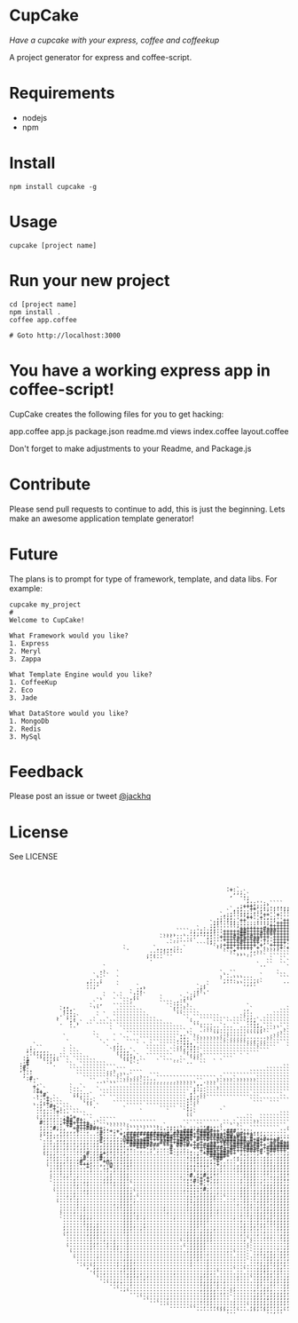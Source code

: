 # CupCake

_Have a cupcake with your express, coffee and coffeekup_

A project generator for express and coffee-script.  

# Requirements

* nodejs
* npm

# Install

    npm install cupcake -g

# Usage

    cupcake [project name]
    
# Run your new project

    cd [project name]
    npm install .
    coffee app.coffee

    # Goto http://localhost:3000

# You have a working express app in coffee-script!

CupCake creates the following files for you to get hacking:

app.coffee
app.js
package.json
readme.md
views
  index.coffee
  layout.coffee

Don't forget to make adjustments to your Readme, and Package.js

# Contribute

Please send pull requests to continue to add, this is just the
beginning.  Lets make an awesome application template generator!

# Future

The plans is to prompt for type of framework, template, and data libs.
For example:

    cupcake my_project
    #
    Welcome to CupCake!

    What Framework would you like?
    1. Express
    2. Meryl
    3. Zappa

    What Template Engine would you like?
    1. CoffeeKup
    2. Eco
    3. Jade

    What DataStore would you like?
    1. MongoDb
    2. Redis
    3. MySql


# Feedback

Please post an issue or tweet [@jackhq](http://twitter.com/jackhq)

# License

See LICENSE

<pre style="font: 10px/5px monospace;">                                                                                                                                               
                                                                                                                                               
                                                                                                                                               
                                                                                                                                               
                                                                                                                                               
                                                                                                                                               
                                                                                                                                               
                                                                 '+:`                                                                          
                                                                 '',;;`                                                                        
                                                                  ,  .:`                                                                       
                                                                      :;                                                                       
                                                                       ;.                                                                      
                                                                       :;;'';,````                                                             
                                                                    .;+++;;;,`.,,,,.                                                           
                                                                  `,:;''++',:;';'';;,                                                          
                                                                 `.::;;;:,:;''''''''',                                                         
                                                               `,:;'';;;;'''++''+''''',                                                        
                                                              .:';;''''++''+:,:;'''''';`                                                       
                                                             .;;';;;'++''';::::;''+++'':                                                       
                                                            `;;''';;:::::::::;;'+++++'';                                                       
                                                            :;'''''';:::;;''''+++++++'';`                                                      
                                                        `.:.;;'''''''+++++++#+++++++++';.                                                      
                                                  ````;;';,,;;''+++++##++++++###+++++'';,                                                      
                                              .,,,.....;;:;:;'''+++++##++++#++++++++''';:                                                      
                                             `````..`...   ;:''++++#+#++#+++++'++++++'';:                                                      
                                             ````......    :;'''++++#+#++##'+;'+++++''';:                                                      
                                                `     `    .;''''++++#+++++';''++++'''';:                                                      
                                               ````     ````'',;++++++++++'+''++++'''''':.``                                                   
                                  `.       `....,:;.`        ```.++'+++++'+':..,;+'+'':;..````                                                 
                                  `       ..:;:;:...          ````.+'''';,..`````````....````` `                                               
                                         .,,..`..`              ````,,....``````````````````````                                               
                                         ,....`                   `````   ``` ````````    `   ` `                                              
                                         `.`                           ``     `  ``               `                                            
                                                                             ``  ` `                                                           
                                                                          `..``  ``                                                            
                            `                                                      `      `            `                                       
                           ..                                                       `     ``            ``      ``                             
                           :`   `                              `..``            `    `   `````         `...     ``.                            
                         `..``                                 .`........  `    ```       ` ```         ``,.    ```..                          
                        ..`.`   `                              `...```.....      ``````` `` `` `         .`,.     ```.                         
                       ,,..,                                   `,:::,...,,.`      ...````     `           ,`,. `    `.                         
                       :..;`    `                         .`        ``.,,.``         ````    `` `          .,,.`                               
                       ..,      `     `,,               `:;`                                    ```        `..`,                               
                                      ::`               ::`.                                    ```       `  ````        ::                    
                                    `.::               ::`.                                  ``````        `  ``          ,.                   
                            `  ` `  `;:``            `:,```                                   ````` `        ` .``  `    `.,                   
                           .`   ``  ,,.`     `     `::,``                                    `````` `      ``   ``         .,                  
                          ``   ` ```.``      `    ,::``                                `  ` ``````` ` `    `         `      :.                 
                         `.,      ``         ````:,.`.                                `   `````````` `     ``        ``     .;`                
                ,,      `..    ``````          ``,,..`                 `            ```` `````````          ``  `    ``     ```                
               `::,     ```      `````          `...```               .,`          ``````````````  ,;,       `` `     `      ```               
               `:::`            ````````         `..````              ...        ``````````````````.,::     ``        `      ``` .             
               .`:::      ` `  ``````````         ```````             ...      `````````````````` `..,:,`   ```       ``     ``` ...           
              , `,::`     `    ```````````          ``.````````      ``,,.   ```````````````````    ...,::.``         ``     ``  ...,`         
              `  `,:     `   `  ````````````         `...````````` ````,,,` ``````````````````` `   `..`.,::,`` `     ```    ``  `,,,,         
              `.  ;`,`  `` `` ````````````````        `......```.``````.,:,``````````````````         `..`.;;:` `     `` `  ```   ` `.         
                  ..`  `` ````` `````````````````      ``......`...``....:,,```..```````````              ``.:` `     ```   ```    ```         
                              `  ```````````````````     `...............::,.`````.``````                ` ```  `     ``    ```                
                              `   ```````````````````.`    ``.,...........,,````..`````````               ````` `     ``    ```    ``          
                         `         ````````````````..``..``````........```````...`````````               ````````    ```    ``` `              
                `        ``    ` `   ``````````````:,.``.........`.............``````````               ````` ``     ```    ``` ``             
                          `       ``   ```````````,::. `````````.`.......,...````````` `               `````` ``     ```   ``` ```             
                 `         ` ` `.  ````   ````````.:;;,````````````````......``````````               ``````````    ````    `` ````            
       `                    `  ,,,    ` ` `  `````.,:;:,``````````````````.``````  ``` `            ```````````     ````   ``````  ``  `       
      ;.``        `          ` .,,.      ``````  `..,:;::```````````````````````   `               ```````````      ````   `````````  ` :      
     ;:,,,,.    ` ``          ``,,,,`    `````` ````.,:;.`````````````````````                    ````````````     `````  `````````````+'`     
     '..,,,,,.  ` ```          `.,,,,`    `````` ````.,...`````````````````                     `````````````     ``````  ````````````++#`     
     ; `.,,,,,.`` ````          `.,,,,`  ````````   ``.,.``````````` ` `                      ``````````````      ``````  `````````` ;++++     
    ';   `.,.,.``` `````         `.,:`.`     ``  ..`  ````      ```                         ```````````````      ``````  ```````` ```+'##+`    
    '#    `.,``  `  ``````        ``.`.``   ` ```  ``..````  ` `                         `````````````````       ``````  ````` ``  `;+++++     
   :'+      `.   ``  ````````       ``           ```     ``                          ````````````````````       ``````` ````````````'++++++    
   :#'            ``  ``````````                                                  ``````````````````````       ``````` `````````  `,'++'+''.   
   ,+'.           ```````````...```                                          ``````````````````````````       ```````  ````````   .##'+++''    
    :''             `````````..`....````                                ````````````````````````````` `      ```````  `````````` `'++#++'+'    
    ;''             ````````````.``.`.....```                   `````````````````````   ````````````        ```````` ``````````  ,++''#:,`;    
     :#               ````````````.....`....``````````````````.`...`......``````````...,:::::,,..`         ```````` ```````````  ;'+++ ``      
      ''`               ``...`..````````................``....``````````````````````.,::::::::,:,`       ```````````````````````.++++'' ```    
      `'                    ````````````          ``````,. `````````````````````````.,,,:,,,,,...`     ```````````````````` `` `+++++++++;:`   
       +'`        `..`              ```````````````````.''.```.``````````````````````...........,`   ```.````..``````````` ``` `+#++++'#+'+    
       :+,`       `...`   `   `````````````````````````;';.```````````````````````````..,,,,,,,,.`` ``.`````.``````` ````` `  `'#+'+#++'''+    
        ++        `.,...   ```````````````````````````,''..`````````````````````````````.....```` ``...```..````````,,`  `` ` `+++++#''+'+'`   
       `,'#`      `,,,..`   ````````````````````````` ;',..````````````` `````````   ```````     ``...```.`````````.,,` ``` ``++'+++++''+''    
        `''+ `     ``....  `` ```````````````````````.;;.``````````````````      ``  `````     ````.````.``````` `,,,,` `` ```++''+##''''#     
       `';'+'``      `.,,`      `````````````````````:'..``             `````````````` ``     ```.````.``````.,,,,,,,``` ``` ##+#+#+''+;+`     
       ..,;+'```      `.,`     ``````````````````````;'.`                ```  ```           ```.````.``.`````,:,,,,.````  ``,##+####+++'`      
       `.;`:#+````     ``.`        ````` ````````````;'``                                 ````````.```````````:,,``````  ``,+##+####'+;;       
        .,,..+':```               `          ````` ``;;`        `                      `````````.`.```````````,,.````` ```:##+#++++#;:'        
        ..,,.:+''````                  `       `    `:.`       `                    ```````````...`````````  ````````  ``,'#++'+#+;':          
        ..,...:'''.````                              ..`                         ```````````...`````````   `````     ```,+##+##'#+':.          
        .,.,,,..;+'+..```                            ``                ``  ``````````.````...`````      ````````   `.``'+#++#+++#;,,.          
        `.,,.,..+##'#+: `..`````                                    `````..`````````````...````      ```````     ,.`::#+++++'''':....          
         #.,...,+##+++++. ```.......````````        ```````````.``.`.`````````````````...``      ````````    ``.`,+,+##+#'';';:..;;,`          
         ,.,.,.:'+#'+++#+',````````.........,.`......`..``......```````````````````....``      ````````````````:+.+#'+##'+'#';..#:;:`          
         ,,.'#,,,''+#++###++;,```````````````..:;:,`..,,:''#;:.`....``..`````````...````  ```````````````...:+++#+##+#++';:,,:.,','``          
         .,,:`',,,,,+::,'';+;:+;+','..',`,,;''';';++###'###@#++':###'':;:,,,.......`````````````````.,;#+#+#++++#'++++;;..,..,...,..           
         ,.:;.,.,,..;......#...;'+;###########@#'######++###+++++#@'@#+++::,,.,.....````````````,;;#++##+'++'++'+;++;;:,.,...,..,,.`           
         `';;..:...........+,,.,,'+++#+''##+#####++#@##++#######+##+#++'#'';:.........,.,..;+;,###+#+''+;'''+;':'';,............;,,`           
         `..,',,,.........,#,.,,,:@##+++##+++++##++###+'#++#++#@@###+##'#+#+#+++#''';;++'+##+'####+'++'##'+++';';,.....`.......,::.            
         `..,.,.,,.,.,,,.,,+,,,,,;;#######+''###++##+@'+'+''++++#######@#+#+''+#+#++++#++:#++#+##+++##;+'+'+;##+.,...............,`            
          ,..,,..,..,.,..,,,,,,,,;,'#########'+++'##+#++#+####';+++###+#+##++'#+#####+####+###'+;'+#+#';,,,,+;;',,................             
          ,..,,.,,.,.,,...,,,,,,,::;;'+++';,..,.#.::;''++++#####++##++###+#'+#######'##+#'++#''#'++''.....,,#;,.,,................             
          ,,..,.....,,,'.,,,,,,,::,:::.,.',`,...+.,,,:,''+;##+++#+#++++###+#'+##+++'''+'''+''';,,..........,':,,.+,'``...........`             
          .,,,..,......#.,,;+;:,:::,.....:......+.,..:::;:+###+###++';:;::;+'+;:::;;'#+###+,,,,,,........,,,:,.,#...`............              
          `.,,,..,....+:,,,#,,,,,:,,.................,:,;,,:#####+',,':,,,..,;..,,,,#.,'#++,,,,,.........,,,,..,;..:............`              
           ,.,,..,,.,;#',,,#,,,.,:,,,................:::;,,,,+##',..;;,,,,..,,,.,,,,@.,,:,',,,,,........,,,,,...:..+`..``.......               
           ...,,,.,..#.;,..'+@:.,:,,,................,::,,,,,:+.....',,,,,..,,,.,,,,'.,,,,,,,,,,.......,,,,,....+;'..`..........               
           ...,,..,.:+++;,.,,.@.,:,,,................,,,:,,,::+,,...,,,,,...,,,,,,,,,,,:,,,,,,,,........,,,,...,`.`..`.........`               
           `..,,..,....+,..'.,+,,,,:.................,::::::,,',...,,,,,,,..,.,,,,,,,,:,,,,.,,.........,,,,,.,,,..```..........`               
            ,..,..,.....,...:;.,.,,:.................:::,,:,,,:,....,,,,,,..,,,,,,,,,,::,,,,,,,,......,,,,..,,,...``...`.......                
            ...,..,...........,..,,,.................:,',,;,,,,.......,,,,..,,...,,,,,:,,,,#,,,........,,..,,.,.`..````.`.....`                
            ....,,..,........,,..,,,...............,.:#,;:#,,:........,,,,....,,,,,::::,.,:,,,,........,,,,,,.,...````.`......                 
            `......,........,,,..,,,................,,;.:+,+:,,......,.,,,..,..,,,,,,:,.,':,,.,.......,,,,,,,.,.`..`..........                 
            `......,..,,....,,,,.,,..................::#:+:+,,,......,.,,,.,...,,,::,,,.:,:::.,.......,,,,,,.,....``.```.....`                 
            `......,,..,.......,.,,.`................:,:'+,'...........,,,..,,,,,,,,,,...:,:,,,......,,,,,.,.,...``..........                  
             .......,............,,,.................::::;,',.,......,,,....,,,,,,,,,,..:',;,,,.....,,,.....,,......`........                  
             .........,,.........,,,................,:::::#;.........,,,.,.,,,,,,,,,,,.,.;',,,,......,,.....,....``..........                  
             `.....,...,.........,,,,`...............::::,,,,.,......,,,.,,,,,,,,:,,,,.+;.,,.,,......,....,.,...`............                  
              ...,.,.............,,,,................,::,,,,,,.......,,,.,.,,,.,,,,,,,.:..,,,,......,,......,..`.`..`........                  
              ....,.,............,,,,.`..............,::,,,,,,..`..,..,,.,.,,,,,,,,,,,....,,,,......,,,.....,...````.........                  
              ......,............,,,.,...............,:,,,,,,.........,,..,,,,.,,,,,,,...,,,,,......,,,.....,.`.`.`.........`                  
              `.....,..........,.,,,,................,:,,,,,,.......,..,,..,,.,,,,,,,,...,,,,,......,,,.....,....``.........                   
               .....,.,.........,,,,,.........,......,,,,,,,,.........,,,.,,,,.,,,,,,,...,,,.,......,,..,.....`.`.``........                   
               .......,...........,,,.........,......,,,,,,,,.,........,..,.,,,,,,,,,,...,,,,.......,,,.,.........`.`......`                   
               ....,..............,,,,.........,......,,,,,,,.,........,..,,,,,,,,,,,,.,.,,,,.........,...........`........                    
               `.....,,...........,,,.,...............,,,,,,,........,.,,.,,,.,,,,,,,,,..,,,.,.......,.....,.....`.........                    
               `.....,,,,.........,,,.,.,........,....,,,,,,.......,....,.,,,,,.,,,,,,.,,,,....`.....,,....,.`.....`.....,.                    
               `......,...........,,,.................,,,,,,.........,..,.,..,,,,,,,,,.,,,,,,..`.....,,....,.`.............                    
                ......,,,.,.......,,,...,.............,,,,,...........,.,.,,,.,,,,,,,..,.,,....`.....,,....,`..............                    
                ,......,,,,.......,,,,................,,,.,..........,,.,,.,,...,,,,,..,,,.,........,,,,...,``............`                    
                ,......,,,,.......,,,..,:.............,,..,,.,........,.,.,.....,,,,,..,,,,.................`.............                     
                .,......,,,.,.....,,.................,,,.,,,,.........,.....,.....,,,..,,,.,........,,......`............,                     
                .......,,,,........,.................,,,.,,,,........,....,......,,,,,.,,,.,,........,,.....``..........,.                     
                `.......,,,........,.................,,,,,,,,...............,,,..,,,,.,,,,..,.......,.......`...........,                      
                 .......,...,..,...,.................,,,,,,,,.........,`..........,,,,,,.,.........,.,.....``............                      
                 .......,,,..,.,...,...............`..,,,,,.............`..........,,.,,,,.,......,.,,,..................                      
                 .......,,...,.,,..,..................,,,,,.............`..........,,,,.,,........,,,.....,..............                      
                 `......,......,,..,................`.,,,,,............``..,....,.,,.,,.,..,......,,,..`..............,.`                      
                  ...............,.,.................,,,,,.......,.....``..,.,,..,,,,...,..,.....,,....`..........,,...,                       
                  `................,..................,,,,.,.......`...``.,,,.,,.,,,,...,..,.....,,,....`,..............                       
                   .......,........,..................,,,,.............`....,,,,.,,.....,..,.....,,,.....,.............                        
                   `..............,,,.................,.,..,...........`.....,,.,..,...,,.......,,,,.....,..........,..                        
                    .....,......,..,,,................,....,...........`..,,.,,,,,,....,........,..,....,,........,...                         
                     ....,......,.,,,.................,....,...............,,,.,,.,...,,,.......,,......,...........,`                         
                      `,`,,.......,,,,.....................,..............,,,,..,,...,,.,......,,,...,.,,..........,.                          
                        .,,......,,.,,.....................,.......`..`...,,,,.,,,..,,,...,.....,,,,.,..,..........`                           
                         ...,......,,,.,.........,........,,,.`...........,,:,,.,...,:..,,.......,,...,.,.........`                            
                         `.........,,,,..,...............,,,........,.....,,,,,.,..,:,....,...,.,,,...,.,.........                             
                          `.........,...,................,.,,.......,...`.,,,,.,,.,,,,,..,,.....,,.....,,........`                             
                            ...,,...,....................,,,,,,.,.........,,..,,,.,,,,..,,......,,,.....,.......                               
                             `...:..,....................,,,,.,...........,,..,,..,,,..,.,,.....,,.............                                
                               ...........................,,,.,.,..,......,.,,....,,,.,..,......,.,.....,....                                  
                                `.,......................,,,,,.....,.....,.,,,,...,.,.,,.,.....,,..........                                    
                                   `......................,,,,.,,.`.......,,,.,,,,,,,,,.......,.,,.,,....                                      
                                      ....................,,,,....`......,,,.,,,,,,.,.,.,,....,.,,,,,.,`                                       
                                       `.......,..........,,,,....`......,,,,,,,,,,,,,,,.,....,.,,,.,.                                         
                                         `...............,,,,......,.....,,,,:,,,,,,,,,.,,....,,,,,`                                           
                                            `..............,,......,.....,,,,,,,,,,.,,,,,,..,,..`                                              
                                               `..........,.,,,,,..,...`,,,,,,,,,..,.,,,,.                                                     
                                                      ``.......,,,......,,,.,,..,,..,..`                                                       
                                                              ```...`    `  `..,..`                                                            
                                                                                                                                               
                                                                                                                                               
                                                                                                                                               
                                                                                                                                               
</pre>

